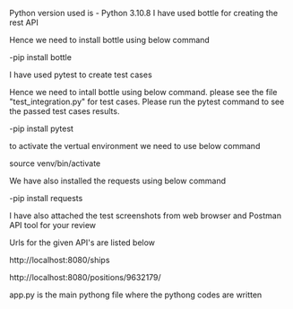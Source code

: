 Python version used is - Python 3.10.8
I have used bottle for creating the rest API

Hence we need to install bottle using below command

-pip install bottle

I have used pytest to create test cases

Hence we need to intall bottle using below command. please see the file "test_integration.py" for test cases. Please run the pytest command to see the passed test cases results.

-pip install pytest


to activate the vertual environment we need to use below command

source venv/bin/activate

We have also installed the requests using below command

-pip install requests

I have also attached the test screenshots from web browser and Postman API tool for your review

Urls for the given API's are listed below

http://localhost:8080/ships

http://localhost:8080/positions/9632179/

app.py is the main pythong file where the pythong codes are written

